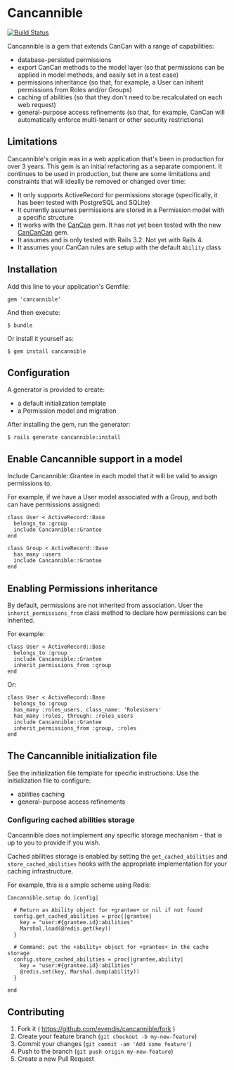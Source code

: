 # Cancannible
[![Build Status](https://travis-ci.org/evendis/cancannible.svg?branch=master)](https://travis-ci.org/evendis/cancannible)

Cancannible is a gem that extends CanCan with a range of capabilities:
* database-persisted permissions
* export CanCan methods to the model layer (so that permissions can be applied in model methods, and easily set in a test case)
* permissions inheritance (so that, for example, a User can inherit permissions from Roles and/or Groups)
* caching of abilities (so that they don't need to be recalculated on each web request)
* general-purpose access refinements (so that, for example, CanCan will automatically enforce multi-tenant or other security restrictions)

## Limitations
Cancannible's origin was in a web application that's been in production for over 3 years.
This gem is an initial refactoring as a separate component. It continues to be used in production, but
there are some limitations and constraints that will ideally be removed or changed over time:

* It only supports ActiveRecord for permissions storage (specifically, it has been tested with PostgreSQL and SQLite)
* It currently assumes permissions are stored in a Permission model with a specific structure
* It works with the [CanCan](https://github.com/ryanb/cancan) gem. It has not yet been tested with the new [CanCanCan](https://github.com/CanCanCommunity/cancancan) gem.
* It assumes and is only tested with Rails 3.2. Not yet with Rails 4.
* It assumes your CanCan rules are setup with the default `Ability` class


## Installation

Add this line to your application's Gemfile:

    gem 'cancannible'

And then execute:

    $ bundle

Or install it yourself as:

    $ gem install cancannible


## Configuration

A generator is provided to create:
* a default initialization template
* a Permission model and migration

After installing the gem, run the generator:

    $ rails generate cancannible:install


## Enable Cancannible support in a model

Include Cancannible::Grantee in each model that it will be valid to assign permissions to.

For example, if we have a User model associated with a Group, and both can have permissions assigned:

    class User < ActiveRecord::Base
      belongs_to :group
      include Cancannible::Grantee
    end

    class Group < ActiveRecord::Base
      has_many :users
      include Cancannible::Grantee
    end


## Enabling Permissions inheritance

By default, permissions are not inherited from association.
User the `inherit_permissions_from` class method to declare how permissions can be inherited.

For example:

    class User < ActiveRecord::Base
      belongs_to :group
      include Cancannible::Grantee
      inherit_permissions_from :group
    end

Or:

    class User < ActiveRecord::Base
      belongs_to :group
      has_many :roles_users, class_name: 'RolesUsers'
      has_many :roles, through: :roles_users
      include Cancannible::Grantee
      inherit_permissions_from :group, :roles
    end


## The Cancannible initialization file

See the initialization file template for specific instructions. Use the initialization file to configure:
* abilities caching
* general-purpose access refinements


### Configuring cached abilities storage

Cancannible does not implement any specific storage mechanism - that is up to you to provide if you wish.

Cached abilities storage is enabled by setting the `get_cached_abilities` and `store_cached_abilities` hooks with
the appropriate implementation for your caching infrastructure.

For example, this is a simple scheme using Redis:

    Cancannible.setup do |config|

      # Return an Ability object for +grantee+ or nil if not found
      config.get_cached_abilities = proc{|grantee|
        key = "user:#{grantee.id}:abilities"
        Marshal.load(@redis.get(key))
      }

      # Command: put the +ability+ object for +grantee+ in the cache storage
      config.store_cached_abilities = proc{|grantee,ability|
        key = "user:#{grantee.id}:abilities"
        @redis.set(key, Marshal.dump(ability))
      }

    end


## Contributing

1. Fork it ( https://github.com/evendis/cancannible/fork )
2. Create your feature branch (`git checkout -b my-new-feature`)
3. Commit your changes (`git commit -am 'Add some feature'`)
4. Push to the branch (`git push origin my-new-feature`)
5. Create a new Pull Request
